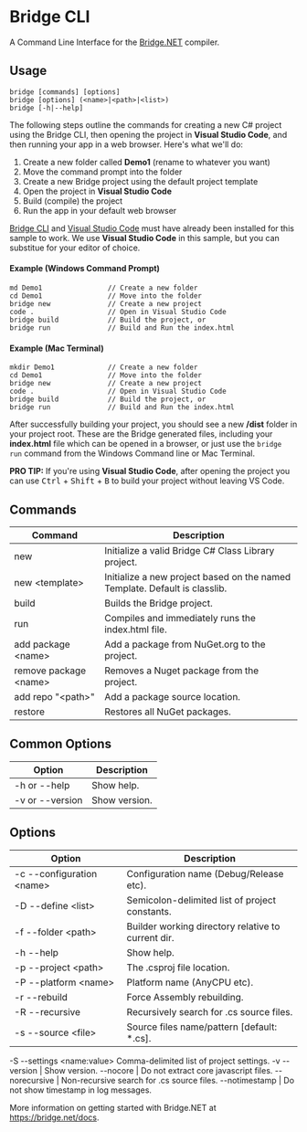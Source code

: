 # Bridge CLI

A Command Line Interface for the [Bridge.NET](https://bridge.net) compiler.

## Usage

```
bridge [commands] [options]
bridge [options] (<name>|<path>|<list>)
bridge [-h|--help]
```

The following steps outline the commands for creating a new C# project using the Bridge CLI, then opening the project in **Visual Studio Code**, and then running your app in a web browser. Here's what we'll do:

1. Create a new folder called **Demo1** (rename to whatever you want)
2. Move the command prompt into the folder
3. Create a new Bridge project using the default project template
4. Open the project in **Visual Studio Code**
5. Build (compile) the project
6. Run the app in your default web browser

[Bridge CLI](https://bridge.net/download) and [Visual Studio Code](https://code.visualstudio.com/) must have already been installed for this sample to work. We use **Visual Studio Code** in this sample, but you can substitue for your editor of choice.

#### Example (Windows Command Prompt)

```
md Demo1                // Create a new folder
cd Demo1                // Move into the folder
bridge new              // Create a new project
code .                  // Open in Visual Studio Code
bridge build            // Build the project, or
bridge run              // Build and Run the index.html
```

#### Example (Mac Terminal)

```
mkdir Demo1             // Create a new folder
cd Demo1                // Move into the folder
bridge new              // Create a new project
code .                  // Open in Visual Studio Code
bridge build            // Build the project, or
bridge run              // Build and Run the index.html
```

After successfully building your project, you should see a new **/dist** folder in your project root. These are the Bridge generated files, including your **index.html** file which can be opened in a browser, or just use the `bridge run` command from the Windows Command line or Mac Terminal.

**PRO TIP:** If you're using **Visual Studio Code**, after opening the project you can use <kbd>Ctrl</kbd> + <kbd>Shift</kbd> + <kbd>B</kbd> to build your project without leaving VS Code.

## Commands

Command | Description
---- | ----
new | Initialize a valid Bridge C# Class Library project.
new &lt;template> | Initialize a new project based on the named Template. Default is classlib.
build | Builds the Bridge project.
run | Compiles and immediately runs the index.html file.
add package &lt;name> | Add a package from NuGet.org to the project.
remove package &lt;name> | Removes a Nuget package from the project.
add repo "&lt;path>" | Add a package source location.
restore | Restores all NuGet packages.

## Common Options

Option | Description
---- | ----
-h or --help | Show help.
-v or --version | Show version.

## Options

Option | Description
---- | ----
-c --configuration &lt;name> | Configuration name (Debug/Release etc).
-D --define &lt;list> | Semicolon-delimited list of project constants.
-f --folder &lt;path> | Builder working directory relative to current dir.
-h --help | Show help.
-p --project &lt;path> | The .csproj file location.
-P --platform &lt;name> | Platform name (AnyCPU etc).
-r --rebuild | Force Assembly rebuilding.
-R --recursive | Recursively search for .cs source files.
-s --source &lt;file> | Source files name/pattern [default: *.cs].
-S --settings &lt;name:value> Comma-delimited list of project settings.
-v --version | Show version.
--nocore | Do not extract core javascript files.
--norecursive | Non-recursive search for .cs source files.
--notimestamp | Do not show timestamp in log messages.

 More information on getting started with Bridge.NET at https://bridge.net/docs.
